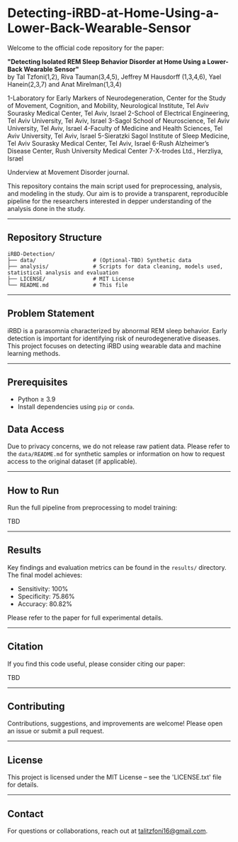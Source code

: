 # Detecting-iRBD-at-Home-Using-a-Lower-Back-Wearable-Sensor

Welcome to the official code repository for the paper:

**"Detecting Isolated REM Sleep Behavior Disorder at Home Using a Lower-Back Wearable Sensor"**  
by Tal Tzfoni(1,2), Riva Tauman(3,4,5), Jeffrey M Hausdorff (1,3,4,6), Yael Hanein(2,3,7) and Anat Mirelman(1,3,4)

1-Laboratory for Early Markers of Neurodegeneration, Center for the Study of Movement, Cognition, and Mobility, Neurological Institute, Tel Aviv Sourasky Medical Center, Tel Aviv, Israel
2-School of Electrical Engineering, Tel Aviv University, Tel Aviv, Israel
3-Sagol School of Neuroscience, Tel Aviv University, Tel Aviv, Israel
4-Faculty of Medicine and Health Sciences, Tel Aviv University, Tel Aviv, Israel
5-Sieratzki Sagol Institute of Sleep Medicine, Tel Aviv Sourasky Medical Center, Tel Aviv, Israel
6-Rush Alzheimer’s Disease Center, Rush University Medical Center
7-X-trodes Ltd., Herzliya, Israel

Underview at Movement Disorder journal.   

This repository contains the main script used for preprocessing, analysis, and modeling in the study. 
Our aim is to provide a transparent, reproducible pipeline for the researchers interested in depper understanding of the analysis done in the study.

---

## Repository Structure

```
iRBD-Detection/
├── data/                  # (Optional-TBD) Synthetic data
├── analysis/         	   # Scripts for data cleaning, models used, statistical analysis and evaluation
├── LICENSE/         	   # MIT License 
└── README.md              # This file
```

---

## Problem Statement

iRBD is a parasomnia characterized by abnormal REM sleep behavior. 
Early detection is important for identifying risk of neurodegenerative diseases. 
This project focuses on detecting iRBD using wearable data and machine learning methods.

---


## Prerequisites

- Python ≥ 3.9  
- Install dependencies using `pip` or `conda`. 


## Data Access

Due to privacy concerns, we do not release raw patient data. 
Please refer to the `data/README.md` for synthetic samples or information on how to request access to the original dataset (if applicable).

---

## How to Run

Run the full pipeline from preprocessing to model training:

TBD

---

## Results

Key findings and evaluation metrics can be found in the `results/` directory. The final model achieves:

- Sensitivity: 100%
- Specificity: 75.86%
- Accuracy: 80.82% 

Please refer to the paper for full experimental details.

---

## Citation

If you find this code useful, please consider citing our paper:

TBD

---

## Contributing

Contributions, suggestions, and improvements are welcome! Please open an issue or submit a pull request.

---

## License

This project is licensed under the MIT License – see the 'LICENSE.txt' file for details.

---

## Contact

For questions or collaborations, reach out at talitzfoni16@gmail.com.
